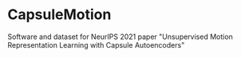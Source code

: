 # CapsuleMotion
Software and dataset for NeurIPS 2021 paper "Unsupervised Motion Representation Learning with Capsule Autoencoders"
